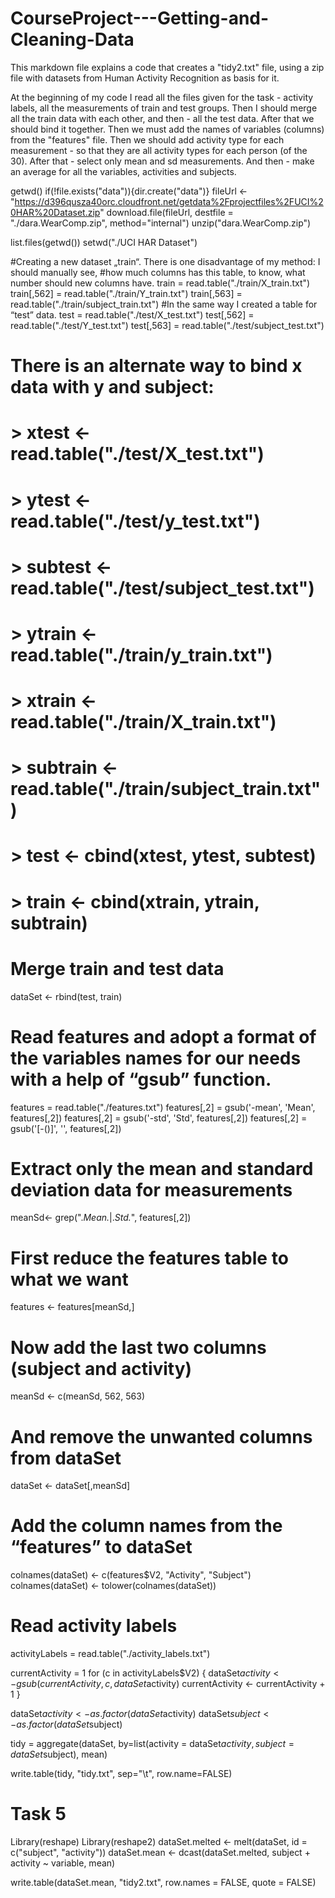 # CourseProject---Getting-and-Cleaning-Data
This markdown file explains a code that creates a "tidy2.txt" file, using a zip file with datasets from Human Activity Recognition as basis for it. 

At the beginning of my code I read all the files given for the task - activity labels, all the measurements of train and test groups. Then I should merge all the train data with each other, and then - all the test data. After that we should bind it together. Then we must add the names of variables (columns) from the "features" file. Then we should add activity type for each measurement - so that they are all activity types for each person (of the 30). After that - select only mean and sd measurements. And then - make an average for all the variables, activities and subjects. 

getwd()
if(!file.exists("data")){dir.create("data")}
fileUrl <- "https://d396qusza40orc.cloudfront.net/getdata%2Fprojectfiles%2FUCI%20HAR%20Dataset.zip"
download.file(fileUrl, destfile = "./dara.WearComp.zip", method="internal")
unzip("dara.WearComp.zip")

list.files(getwd())
setwd("./UCI HAR Dataset")




#Creating a new dataset „train“. There is one disadvantage of my method: I should manually see, #how much columns has this table, to know, what number should new columns have. 
train = read.table("./train/X_train.txt")
train[,562] = read.table("./train/Y_train.txt")
train[,563] = read.table("./train/subject_train.txt")
#In the same way I created a table for “test” data.
test = read.table("./test/X_test.txt")
test[,562] = read.table("./test/Y_test.txt")
test[,563] = read.table("./test/subject_test.txt")
# There is an alternate way to bind x data with y and subject:
# > xtest <- read.table("./test/X_test.txt")
# > ytest <- read.table("./test/y_test.txt")
# > subtest <- read.table("./test/subject_test.txt")
# > ytrain <- read.table("./train/y_train.txt")
# > xtrain <- read.table("./train/X_train.txt")
# > subtrain <- read.table("./train/subject_train.txt")
# > test <- cbind(xtest, ytest, subtest)
# > train <- cbind(xtrain, ytrain, subtrain)

# Merge train and test data
dataSet <- rbind(test, train)
# Read features and adopt a format of the variables names for our needs with a help of “gsub” function. 
features = read.table("./features.txt")
features[,2] = gsub('-mean', 'Mean', features[,2])
features[,2] = gsub('-std', 'Std', features[,2])
features[,2] = gsub('[-()]', '', features[,2])


# Extract  only the mean and standard deviation data for measurements
meanSd<- grep(".*Mean.*|.*Std.*", features[,2])
# First reduce the features table to what we want
features <- features[meanSd,]
# Now add the last two columns (subject and activity)
meanSd <- c(meanSd, 562, 563)
# And remove the unwanted columns from dataSet
dataSet <- dataSet[,meanSd]
# Add the column names from the “features” to dataSet
colnames(dataSet) <- c(features$V2, "Activity", "Subject")
colnames(dataSet) <- tolower(colnames(dataSet))

# Read activity labels
activityLabels = read.table("./activity_labels.txt")

currentActivity = 1
for (c in activityLabels$V2) {
dataSet$activity <- gsub(currentActivity, c, dataSet$activity)
currentActivity <- currentActivity + 1
}

dataSet$activity <- as.factor(dataSet$activity)
dataSet$subject <- as.factor(dataSet$subject)

tidy = aggregate(dataSet, by=list(activity = dataSet$activity, subject=dataSet$subject), mean)

write.table(tidy, "tidy.txt", sep="\t", row.name=FALSE)

# Task 5
Library(reshape)
Library(reshape2)
dataSet.melted <- melt(dataSet, id = c("subject", "activity"))
dataSet.mean <- dcast(dataSet.melted, subject + activity ~ variable, mean)

write.table(dataSet.mean, "tidy2.txt", row.names = FALSE, quote = FALSE)
